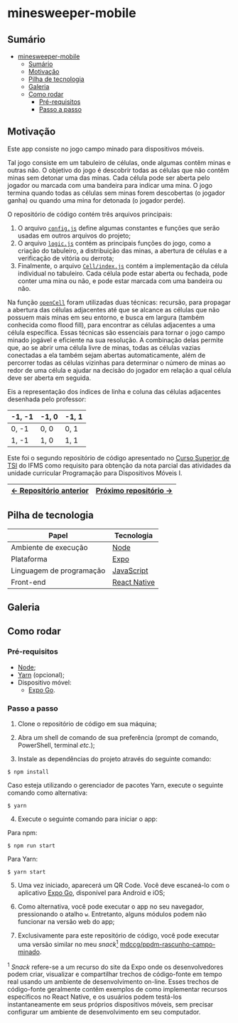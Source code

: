 # minesweeper-mobile

## Sumário

- [minesweeper-mobile](#minesweeper-mobile)
  - [Sumário](#sumário)
  - [Motivação](#motivação)
  - [Pilha de tecnologia](#pilha-de-tecnologia)
  - [Galeria](#galeria)
  - [Como rodar](#como-rodar)
    - [Pré-requisitos](#pré-requisitos)
    - [Passo a passo](#passo-a-passo)

## Motivação

Este app consiste no jogo campo minado para dispositivos móveis.

Tal jogo consiste em um tabuleiro de células, onde algumas contêm minas e outras não. O objetivo do jogo é descobrir todas as células que não contêm minas sem detonar uma das minas. Cada célula pode ser aberta pelo jogador ou marcada com uma bandeira para indicar uma mina. O jogo termina quando todas as células sem minas forem descobertas (o jogador ganha) ou quando uma mina for detonada (o jogador perde).

O repositório de código contém três arquivos principais:

1. O arquivo [`config.js`](./src/config.js) define algumas constantes e funções que serão usadas em outros arquivos do projeto;
2. O arquivo [`logic.js`](./src/logic.js) contém as principais funções do jogo, como a criação do tabuleiro, a distribuição das minas, a abertura de células e a verificação de vitória ou derrota;
3. Finalmente, o arquivo [`Cell/index.js`](./src/components/Cell/index.js) contém a implementação da célula individual no tabuleiro. Cada célula pode estar aberta ou fechada, pode conter uma mina ou não, e pode estar marcada com uma bandeira ou não.

Na função [`openCell`](./src/logic.js) foram utilizadas duas técnicas: recursão, para propagar a abertura das células adjacentes até que se alcance as células que não possuem mais minas em seu entorno, e busca em largura (também conhecida como flood fill), para encontrar as células adjacentes a uma célula específica. Essas técnicas são essenciais para tornar o jogo campo minado jogável e eficiente na sua resolução. A combinação delas permite que, ao se abrir uma célula livre de minas, todas as células vazias conectadas a ela também sejam abertas automaticamente, além de percorrer todas as células vizinhas para determinar o número de minas ao redor de uma célula e ajudar na decisão do jogador em relação a qual célula deve ser aberta em seguida.

Eis a representação dos índices de linha e coluna das células adjacentes desenhada pelo professor:

| -1, -1 | -1, 0 | -1, 1 |
|--------|-------|-------|
|  0, -1 |  0, 0 |  0, 1 |
|  1, -1 |  1, 0 |  1, 1 |

Este foi o segundo repositório de código apresentado no [Curso Superior de TSI](https://www.ifms.edu.br/campi/campus-aquidauana/cursos/graduacao/sistemas-para-internet/sistemas-para-internet) do IFMS como requisito para obtenção da nota parcial das atividades da unidade curricular Programação para Dispositivos Móveis I.

| [&larr; Repositório anterior](https://github.com/mdccg/simple-calc) | [Próximo repositório &rarr;](https://github.com/mdccg/hash-game) |
|-|-|

## Pilha de tecnologia

| Papel | Tecnologia |
|-|-|
| Ambiente de execução | [Node](https://nodejs.org/en/) |
| Plataforma | [Expo](https://expo.dev/) | 
| Linguagem de programação | [JavaScript](https://developer.mozilla.org/pt-BR/docs/Web/JavaScript) |
| Front-end | [React Native](https://reactnative.dev/) |

## Galeria

<!-- pôr foto aqui -->

## Como rodar

### Pré-requisitos

- [Node](https://nodejs.org/en/download/);
- [Yarn](https://yarnpkg.com/) (opcional);
- Dispositivo móvel:
  - [Expo Go](https://expo.dev/client).

### Passo a passo

1. Clone o repositório de código em sua máquina;
   
2. Abra um shell de comando de sua preferência (prompt de comando, PowerShell, terminal _etc_.);
   
3. Instale as dependências do projeto através do seguinte comando:

```console
$ npm install
```

Caso esteja utilizando o gerenciador de pacotes Yarn, execute o seguinte comando como alternativa:

```console
$ yarn
```

4. Execute o seguinte comando para iniciar o app:

Para npm:

```console
$ npm run start
```

Para Yarn:

```console
$ yarn start
```

5. Uma vez iniciado, aparecerá um QR Code. Você deve escaneá-lo com o aplicativo [Expo Go](https://expo.dev/client), disponível para Android e iOS;

6. Como alternativa, você pode executar o app no seu navegador, pressionando o atalho `w`. Entretanto, alguns módulos podem não funcionar na versão web do app;

7. Exclusivamente para este repositório de código, você pode executar uma versão similar no meu _snack_[<sup>1</sup>](#nota-de-rodape-1) [mdccg/ppdm-rascunho-campo-minado](https://snack.expo.dev/@mdccg/ppdm-rascunho-campo-minado).

<sup id="nota-de-rodape-1">1</sup> _Snack_ refere-se a um recurso do site da Expo onde os desenvolvedores podem criar, visualizar e compartilhar trechos de código-fonte em tempo real usando um ambiente de desenvolvimento on-line. Esses trechos de código-fonte geralmente contêm exemplos de como implementar recursos específicos no React Native, e os usuários podem testá-los instantaneamente em seus próprios dispositivos móveis, sem precisar configurar um ambiente de desenvolvimento em seu computador.
